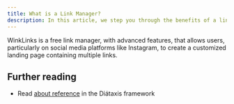 ```yaml
---
title: What is a Link Manager?
description: In this article, we step you through the benefits of a link manager and what our service, called WinkLinks, can do for you.
---
```


WinkLinks is a free link manager, with advanced features, that allows users, particularly on social media platforms like Instagram, to create a customized landing page containing multiple links.

## Further reading

- Read [about reference](https://diataxis.fr/reference/) in the Diátaxis framework
